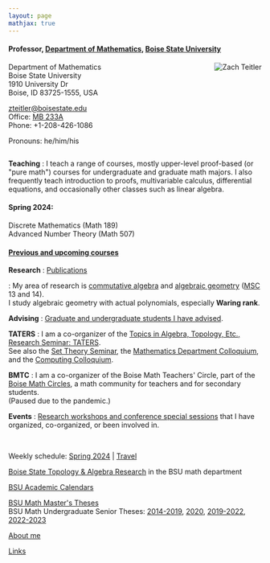 ```yaml
---
layout: page
mathjax: true
---
```


#### Professor, [Department of Mathematics](https://www.boisestate.edu/math/), [Boise State University](https://www.boisestate.edu/)


<img style="float:right;margin-left:10px" src="{{ site.baseurl }}/assets/img/me_2012_08_17.png" alt="Zach Teitler" />

Department of Mathematics  
Boise State University  
1910 University Dr  
Boise, ID 83725-1555, USA  

<zteitler@boisestate.edu>  
Office: [MB 233A](https://maps.boisestate.edu/?id=715#!m/89068)  
Phone: +1-208-426-1086  

Pronouns: he/him/his  


<div style="clear:both"></div>



**Teaching**
: I teach a range of courses,
  mostly upper-level proof-based (or "pure math") courses for undergraduate and graduate math majors.
  I also frequently teach introduction to proofs, multivariable calculus, differential equations,
  and occasionally other classes such as linear algebra.  
  
  #### Spring 2024:  
  Discrete Mathematics (Math 189)  
  Advanced Number Theory (Math 507)  
  
  #### [Previous and upcoming courses](/teaching)

**Research**
: [Publications](/research)  

: My area of research is
  [commutative algebra](https://en.wikipedia.org/wiki/Commutative_algebra)
  and [algebraic geometry](https://en.wikipedia.org/wiki/Algebraic_geometry)
  ([MSC](https://mathscinet.ams.org/mathscinet/msc/msc2020.html) 13 and 14).  
  I study algebraic geometry with actual polynomials,
  especially **Waring rank**.


**Advising**
: [Graduate and undergraduate students I have advised](/advising).


**TATERS**
: I am a co-organizer of the [Topics in Algebra, Topology, Etc., Research Seminar: TATERS](https://sites.google.com/boisestate.edu/taters/).  
  See also the [Set Theory Seminar](https://www.boisestate.edu/math/research/seminars/settheory/),
  the [Mathematics Department Colloquium](https://www.boisestate.edu/math/research/colloquium/),
  and the [Computing Colloquium](https://www.boisestate.edu/computing/colloquium/).

**BMTC**
: I am a co-organizer of the Boise Math Teachers' Circle,
  part of the [Boise Math Circles](https://www.boisestate.edu/math/circles/),
  a math community for teachers and for secondary students.  
  (Paused due to the pandemic.)

**Events**
: [Research workshops and conference special sessions](/events) that I have organized,
  co-organized, or been involved in.


<br style="margin-bottom:1ex" />


Weekly schedule: [Spring 2024](/weekly-2024A) | [Travel](/travel)



[Boise State Topology & Algebra Research](https://www.boisestate.edu/math/research/topology/) in the BSU math department

[BSU Academic Calendars](https://www.boisestate.edu/registrar/boise-state-academic-calendars/)

[BSU Math Master's Theses](https://scholarworks.boisestate.edu/math_gradproj/)  
BSU Math Undergraduate Senior Theses: 
[2014-2019](https://scholarworks.boisestate.edu/math_undergraduate_theses/),
[2020](https://scholarworks.boisestate.edu/math_senior_showcase/),
[2019-2022](https://drive.google.com/drive/folders/1u0z4HSP70SFZ8CA6vtIOkGvW7hDi6NxW),
[2022-2023](https://drive.google.com/drive/folders/1X0mSmkYW6FrE5VWHYTUPSJDAM38WYFB6)  

[About me](/about)

[Links](/links)
